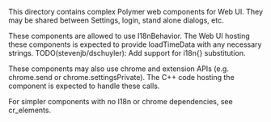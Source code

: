 This directory contains complex Polymer web components for Web UI. They may be
shared between Settings, login, stand alone dialogs, etc.

These components are allowed to use I18nBehavior. The Web UI hosting these
components is expected to provide loadTimeData with any necessary strings.
TODO(stevenjb/dschuyler): Add support for i18n{} substitution.

These components may also use chrome and extension APIs (e.g. chrome.send or
chrome.settingsPrivate). The C++ code hosting the component is expected to
handle these calls.

For simpler components with no I18n or chrome dependencies, see cr_elements.


